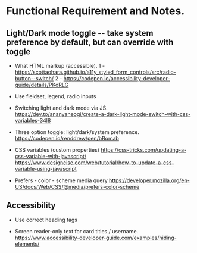 # Functional Requirement and Notes.

## Light/Dark mode toggle -- take system preference by default, but can override with toggle

- What HTML markup (accessible).
  1 - https://scottaohara.github.io/a11y_styled_form_controls/src/radio-button--switch/
  2 - https://codepen.io/accessibility-developer-guide/details/PKoRLG

- Use fieldset, legend, radio inputs

- Switching light and dark mode via JS.
  https://dev.to/ananyaneogi/create-a-dark-light-mode-switch-with-css-variables-34l8
- Three option toggle: light/dark/system preference.
  https://codepen.io/renddrew/pen/bRomab

- CSS variables (custom properties)
  https://css-tricks.com/updating-a-css-variable-with-javascript/
  https://www.designcise.com/web/tutorial/how-to-update-a-css-variable-using-javascript

- Prefers - color - scheme media query
  https://developer.mozilla.org/en-US/docs/Web/CSS/@media/prefers-color-scheme

## Accessibility

- Use correct heading tags

- Screen reader-only text for card titles / username.
  https://www.accessibility-developer-guide.com/examples/hiding-elements/
